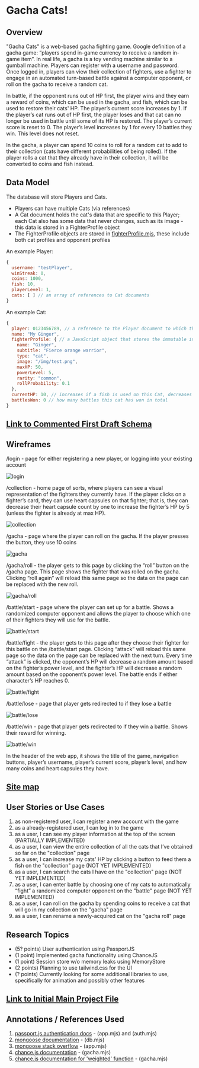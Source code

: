 # Gacha Cats!

## Overview

"Gacha Cats" is a web-based gacha fighting game. Google definition of a gacha game: “players spend in-game currency to receive a random in-game item”. In real life, a gacha is a toy vending machine similar to a gumball machine. Players can register with a username and password. Once logged in, players can view their collection of fighters, use a fighter to engage in an automated turn-based battle against a computer opponent, or roll on the gacha to receive a random cat.

In battle, if the opponent runs out of HP first, the player wins and they earn a reward of coins, which can be used in the gacha, and fish, which can be used to restore their cats' HP. The player’s current score increases by 1. If the player’s cat runs out of HP first, the player loses and that cat can no longer be used in battle until some of its HP is restored. The player’s current score is reset to 0. The player’s level increases by 1 for every 10 battles they win. This level does not reset.

In the gacha, a player can spend 10 coins to roll for a random cat to add to their collection (cats have different probabilities of being rolled). If the player rolls a cat that they already have in their collection, it will be converted to coins and fish instead.


## Data Model

The database will store Players and Cats.

* Players can have multiple Cats (via references)
* A Cat document holds the cat's data that are specific to this Player; each Cat also has some data that never changes, such as its image - this data is stored in a FighterProfile object
* The FighterProfile objects are stored in [fighterProfile.mjs](fighterProfile.mjs), these include both cat profiles and opponent profiles

An example Player:
```javascript
{
  username: "testPlayer",
  winStreak: 0,
  coins: 1000,
  fish: 10,
  playerLevel: 1,
  cats: [ ] // an array of references to Cat documents
}
```

An example Cat:

```javascript
{
  player: 0123456789, // a reference to the Player document to which this Cat belongs
  name: "My Ginger",
  fighterProfile: { // a JavaScript object that stores the immutable information about this Cat
    name: "Ginger",
    subtitle: "Fierce orange warrior",
    type: "cat",
    image: "/img/test.png",
    maxHP: 50,
    powerLevel: 5,
    rarity: "common",
    rollProbability: 0.1
  },
  currentHP: 10, // increases if a fish is used on this Cat, decreases in battle
  battlesWon: 0 // how many battles this cat has won in total
}
```


## [Link to Commented First Draft Schema](db.mjs)


## Wireframes

/login - page for either registering a new player, or logging into your existing account

![login](documentation/login.jpg)

/collection - home page of sorts, where players can see a visual representation of the fighters they currently have. If the player clicks on a fighter’s card, they can use heart capsules on that fighter; that is, they can decrease their heart capsule count by one to increase the fighter’s HP by 5 (unless the fighter is already at max HP).

![collection](documentation/collection.jpg)

/gacha - page where the player can roll on the gacha. If the player presses the button, they use 10 coins

![gacha](documentation/gacha.jpg)

/gacha/roll - the player gets to this page by clicking the “roll” button on the /gacha page. This page shows the fighter that was rolled on the gacha. Clicking “roll again” will reload this same page so the data on the page can be replaced with the new roll.

![gacha/roll](documentation/gacha-roll.jpg)

/battle/start - page where the player can set up for a battle. Shows a randomized computer opponent and allows the player to choose which one of their fighters they will use for the battle.

![battle/start](documentation/battle.jpg)

/battle/fight - the player gets to this page after they choose their fighter for this battle on the /battle/start page. Clicking “attack” will reload this same page so the data on the page can be replaced with the next turn. Every time “attack” is clicked, the opponent’s HP will decrease a random amount based on the fighter’s power level, and the fighter’s HP will decrease a random amount based on the opponent’s power level. The battle ends if either character’s HP reaches 0.

![battle/fight](documentation/battle-fight.jpg)

/battle/lose - page that player gets redirected to if they lose a battle

![battle/lose](documentation/battle-lose.jpg)

/battle/win - page that player gets redirected to if they win a battle. Shows their reward for winning.

![battle/win](documentation/battle-win.jpg)

In the header of the web app, it shows the title of the game, navigation buttons, player’s username, player’s current score, player’s level, and how many coins and heart capsules they have.

## [Site map](documentation/sitemap.png)

## User Stories or Use Cases

1. as non-registered user, I can register a new account with the game
2. as a already-registered user, I can log in to the game
3. as a user, I can see my player information at the top of the screen (PARTIALLY IMPLEMENTED)
4. as a user, I can view the entire collection of all the cats that I’ve obtained so far on the "collection" page
5. as a user, I can increase my cats' HP by clicking a button to feed them a fish on the "collection" page (NOT YET IMPLEMENTED)
6. as a user, I can search the cats I have on the "collection" page (NOT YET IMPLEMENTED)
7. as a user, I can enter battle by choosing one of my cats to automatically “fight” a randomized computer opponent on the "battle" page (NOT YET IMPLEMENTED)
8. as a user, I can roll on the gacha by spending coins to receive a cat that will go in my collection on the "gacha" page
9. as a user, I can rename a newly-acquired cat on the "gacha roll" page

## Research Topics

* (5? points) User authentication using PassportJS
* (1 point) Implemented gacha functionality using ChanceJS
* (1 point) Session store w/o memory leaks using MemoryStore
* (2 points) Planning to use tailwind.css for the UI
* (? points) Currently looking for some additional libraries to use, specifically for animation and possibly other features

## [Link to Initial Main Project File](app.js) 


## Annotations / References Used

1. [passport.js authentication docs](http://passportjs.org/docs) - (app.mjs) and (auth.mjs)
2. [mongoose documentation](https://mongoosejs.com/docs)  - (db.mjs)
3. [mongoose stack overflow](https://stackoverflow.com/questions/33049707/push-items-into-mongo-array-via-mongoose) - (app.mjs)
4. [chance.js documentation](https://chancejs.com/usage/node.html) - (gacha.mjs)
5. [chance.js documentation for 'weighted' function](https://chancejs.com/miscellaneous/weighted.html) - (gacha.mjs)
